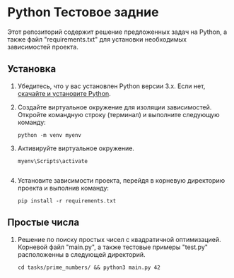 # Python Тестовое задние

Этот репозиторий содержит решение предложенных задач на Python, а также файл "requirements.txt" для установки необходимых зависимостей проекта.

## Установка

1. Убедитесь, что у вас установлен Python версии 3.x. Если нет, [скачайте и установите Python](https://www.python.org/downloads/).

2. Создайте виртуальное окружение для изоляции зависимостей. Откройте командную строку (терминал) и выполните следующую команду:

   ```shell
   python -m venv myenv

3. Активируйте виртуальное окружение.

   ```shell
   myenv\Scripts\activate
 
4. Установите зависимости проекта, перейдя в корневую директорию проекта и выполнив команду:

     ```shell
   pip install -r requirements.txt
   
## Простые числа

1. Решение по поиску простых чисел с квадратичной оптимизацией. Корневой файл "main.py", a также тестовые примеры "test.py" расположенны в следующей директорий. 

     ```shell
   cd tasks/prime_numbers/ && python3 main.py 42
   
  
